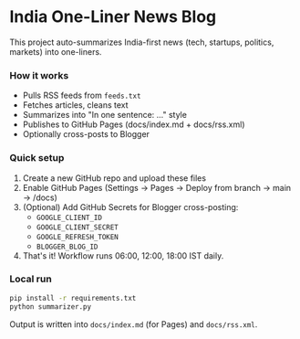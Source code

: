 # India One-Liner News Blog

This project auto-summarizes India-first news (tech, startups, politics, markets) into one-liners.

### How it works
- Pulls RSS feeds from `feeds.txt`
- Fetches articles, cleans text
- Summarizes into "In one sentence: ..." style
- Publishes to GitHub Pages (docs/index.md + docs/rss.xml)
- Optionally cross-posts to Blogger

### Quick setup
1. Create a new GitHub repo and upload these files
2. Enable GitHub Pages (Settings → Pages → Deploy from branch → main → /docs)
3. (Optional) Add GitHub Secrets for Blogger cross-posting:
   - `GOOGLE_CLIENT_ID`
   - `GOOGLE_CLIENT_SECRET`
   - `GOOGLE_REFRESH_TOKEN`
   - `BLOGGER_BLOG_ID`
4. That's it! Workflow runs 06:00, 12:00, 18:00 IST daily.

### Local run
```bash
pip install -r requirements.txt
python summarizer.py
```

Output is written into `docs/index.md` (for Pages) and `docs/rss.xml`.
